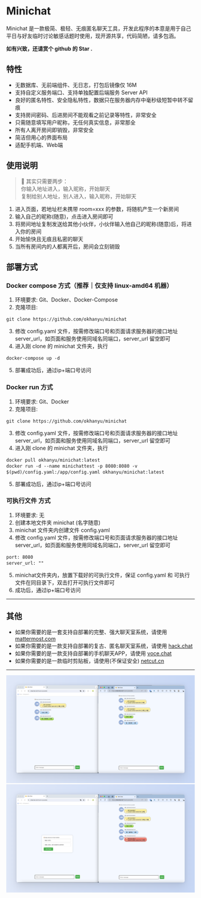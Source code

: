 # Minichat
Minichat 是一款极简、极轻、无痕匿名聊天工具，开发此程序的本意是用于自己平日与好友临时讨论敏感话题时使用，现开源共享，代码简陋，请多包涵。

**如有兴致，还请赏个 github 的 Star .**

## 特性

* 无数据库、无前端组件、无日志，打包后镜像仅 16M
* 支持自定义服务端口、支持单独配置后端服务 Server API
* 良好的匿名特性、安全隐私特性，数据只在服务器内存中毫秒级短暂中转不留痕
* 支持房间密码、后进房间不能观看之前记录等特性，非常安全
* 只需随意填写用户昵称，无任何真实信息，非常那全
* 所有人离开房间即销毁，非常安全
* 简洁但用心的界面布局
* 适配手机端、Web端

## 使用说明

> 🌟 其实只需要两步：  
你输入地址进入，输入昵称，开始聊天  
复制给别人地址，别人进入，输入昵称，开始聊天  

1. 进入页面，若地址栏未携带 room=xxx 的参数，将随机产生一个新房间  
2. 输入自己的昵称(随意)，点击进入房间即可  
3. 将房间地址复制发送给其他小伙伴，小伙伴输入他自己的昵称(随意)后，将进入你的房间  
4. 开始愉快且无痕且私密的聊天  
5. 当所有房间内的人都离开后，房间会立刻销毁  


## 部署方式

### Docker compose 方式（推荐｜仅支持 linux-amd64 机器）

1. 环境要求: Git、Docker、Docker-Compose
2. 克隆项目:   
```
git clone https://github.com/okhanyu/minichat
```
3. 修改 config.yaml 文件，按需修改端口号和页面请求服务器的接口地址 server_url，如页面和服务使用同域名同端口，server_url 留空即可
4. 进入刚 clone 的 minichat 文件夹，执行
```
docker-compose up -d
```
5. 部署成功后，通过ip+端口号访问

### Docker run 方式

1. 环境要求: Git、Docker
2. 克隆项目:
```
git clone https://github.com/okhanyu/minichat
```
3. 修改 config.yaml 文件，按需修改端口号和页面请求服务器的接口地址 server_url，如页面和服务使用同域名同端口，server_url 留空即可
4. 进入刚 clone 的 minichat 文件夹，执行
```
docker pull okhanyu/minichat:latest  
docker run -d --name minichattest -p 8080:8080 -v $(pwd)/config.yaml:/app/config.yaml okhanyu/minichat:latest
```
5. 部署成功后，通过ip+端口号访问

### 可执行文件 方式

1. 环境要求: 无
2. 创建本地文件夹 minichat (名字随意)
3. minichat 文件夹内创建文件 config.yaml
4. 修改 config.yaml 文件，按需修改端口号和页面请求服务器的接口地址 server_url，如页面和服务使用同域名同端口，server_url 留空即可
```
port: 8080
server_url: ""
```
5. minichat文件夹内，放置下载好的可执行文件，保证 config.yaml 和 可执行文件在同目录下，双击打开可执行文件即可
5. 成功后，通过ip+端口号访问

---

## 其他
* 如果你需要的是一套支持自部署的完整、强大聊天室系统，请使用 [mattermost.com](https://mattermost.com/)
* 如果你需要的是一款支持自部署的复古、匿名聊天室系统，请使用 [hack.chat](https://hack.chat/)
* 如果你需要的是一款支持自部署的手机聊天APP，请使用 [voce.chat](https://voce.chat/)
* 如果你需要的是一款临时剪贴板，请使用(不保证安全) [netcut.cn](https://netcut.cn/) 

---

![](chatdemo1.png)   
![](chatdemo2.png)  
